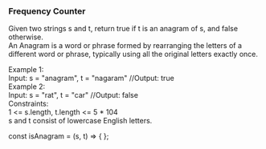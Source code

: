 ### Frequency Counter

Given two strings s and t, return true if t is an anagram of s, and false otherwise.  
An Anagram is a word or phrase formed by rearranging the letters of a different word or phrase, typically using all the original letters exactly once.

Example 1:  
Input: s = "anagram", t = "nagaram" //Output: true  
Example 2:  
Input: s = "rat", t = "car" //Output: false  
Constraints:  
1 <= s.length, t.length <= 5 \* 104  
s and t consist of lowercase English letters.

const isAnagram = (s, t) => {
};
